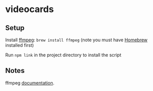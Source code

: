 # videocards

## Setup

Install [ffmpeg](http://ffmpeg.org/): `brew install ffmpeg` (note you must have [Homebrew](http://brew.sh/) installed first)

Run `npm link` in the project directory to install the script

## Notes

ffmpeg [documentation](https://ffmpeg.org/ffmpeg.html).